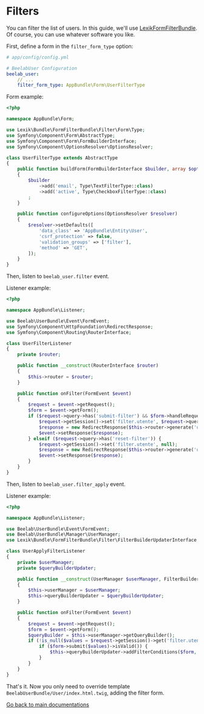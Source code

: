 Filters
=======

You can filter the list of users.
In this guide, we'll use [LexikFormFilterBundle](https://github.com/lexik/LexikFormFilterBundle).
Of course, you can use whatever software you like.

First, define a form in the `filter_form_type` option:

```yaml
# app/config/config.yml

# BeelabUser Configuration
beelab_user:
    // ...
    filter_form_type: AppBundle\Form\UserFilterType
```

Form example:

```php
<?php

namespace AppBundle\Form;

use Lexik\Bundle\FormFilterBundle\Filter\Form\Type;
use Symfony\Component\Form\AbstractType;
use Symfony\Component\Form\FormBuilderInterface;
use Symfony\Component\OptionsResolver\OptionsResolver;

class UserFilterType extends AbstractType
{
    public function buildForm(FormBuilderInterface $builder, array $options)
    {
        $builder
            ->add('email', Type\TextFilterType::class)
            ->add('active', Type\CheckboxFilterType::class)
        ;
    }

    public function configureOptions(OptionsResolver $resolver)
    {
        $resolver->setDefaults([
            'data_class' => 'AppBundle\Entity\User',
            'csrf_protection' => false,
            'validation_groups' => ['filter'],
            'method' => 'GET',
        ]);
    }
}
```

Then, listen to `beelab_user.filter` event.

Listener example:

```php
<?php

namespace AppBundle\Listener;

use Beelab\UserBundle\Event\FormEvent;
use Symfony\Component\HttpFoundation\RedirectResponse;
use Symfony\Component\Routing\RouterInterface;

class UserFilterListener
{
    private $router;

    public function __construct(RouterInterface $router)
    {
        $this->router = $router;
    }

    public function onFilter(FormEvent $event)
    {
        $request = $event->getRequest();
        $form = $event->getForm();
        if ($request->query->has('submit-filter') && $form->handleRequest($request)->isValid()) {
            $request->getSession()->set('filter.utente', $request->query->get($form->getName()));
            $response = new RedirectResponse($this->router->generate('user'));
            $event->setResponse($response);
        } elseif ($request->query->has('reset-filter')) {
            $request->getSession()->set('filter.utente', null);
            $response = new RedirectResponse($this->router->generate('user'));
            $event->setResponse($response);
        }
    }
}

```

Then, listen to `beelab_user.filter_apply` event.

Listener example:

```php
<?php

namespace AppBundle\Listener;

use Beelab\UserBundle\Event\FormEvent;
use Beelab\UserBundle\Manager\UserManager;
use Lexik\Bundle\FormFilterBundle\Filter\FilterBuilderUpdaterInterface;

class UserApplyFilterListener
{
    private $userManager;
    private $queryBuilderUpdater;

    public function __construct(UserManager $userManager, FilterBuilderUpdaterInterface $queryBuilderUpdater)
    {
        $this->userManager = $userManager;
        $this->queryBuilderUpdater = $queryBuilderUpdater;
    }

    public function onFilter(FormEvent $event)
    {
        $request = $event->getRequest();
        $form = $event->getForm();
        $queryBuilder = $this->userManager->getQueryBuilder();
        if (!is_null($values = $request->getSession()->get('filter.utente'))) {
            if ($form->submit($values)->isValid()) {
                $this->queryBuilderUpdater->addFilterConditions($form, $queryBuilder);
            }
        }
    }
}

```

That's it. Now you only need to override template `BeelabUserBundle/User/index.html.twig`,
adding the filter form.

[Go back to main documentations](index.md)
